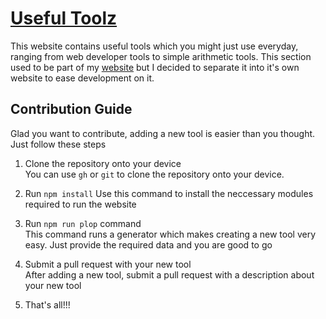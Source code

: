 # [Useful Toolz](https://useful-toolz.vercel.app/)

This website contains useful tools which you might just use everyday, ranging from web developer tools to simple arithmetic tools. This section used to be part of my [website](https://www.kudadam.com) but I decided to separate it into it's own website to ease development on it.

## Contribution Guide

Glad you want to contribute, adding a new tool is easier than you thought. Just follow these steps

1. Clone the repository onto your device  
You can use `gh` or `git` to clone the repository onto your device.

2. Run `npm install`
Use this command to install the neccessary modules required to run the website

3. Run `npm run plop` command  
This command runs a generator which makes creating a new tool very easy.
Just provide the required data and you are good to go

4. Submit a pull request with your new tool  
After adding a new tool, submit a pull request with a description about your new tool

5. That's all!!!